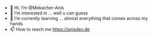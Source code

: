 - 👋 Hi, I’m @Mekacher-Anis
- 👀 I’m interested in ... well u can guess
- 🌱 I’m currently learning ... almost everything that comes across my hands
- 📫 How to reach me https://anisdev.de

<!---
Mekacher-Anis/Mekacher-Anis is a ✨ special ✨ repository because its `README.md` (this file) appears on your GitHub profile.
You can click the Preview link to take a look at your changes.
--->
